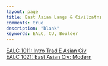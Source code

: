 ```yaml
---
layout: page
title: East Asian Langs & Civilzatns
comments: true
description: "blank"
keywords: EALC, CU, Boulder
---
```

<body>
<div><a href="../../courses/EALC-1011">EALC 1011: Intro Trad E Asian Civ</a></div>
<div><a href="../../courses/EALC-1021">EALC 1021: East Asian Civ: Modern</a></div>
</body>